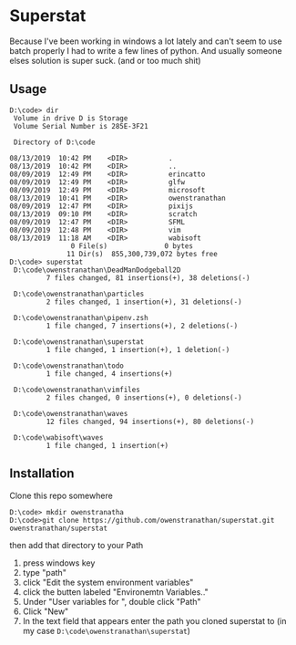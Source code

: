 # Superstat

Because I've been working in windows a lot lately and can't seem to use batch properly I had to write a few lines of python.
And usually someone elses solution is super suck. (and or too much shit)

## Usage

```
D:\code> dir
 Volume in drive D is Storage
 Volume Serial Number is 285E-3F21

 Directory of D:\code

08/13/2019  10:42 PM    <DIR>          .
08/13/2019  10:42 PM    <DIR>          ..
08/09/2019  12:49 PM    <DIR>          erincatto
08/09/2019  12:49 PM    <DIR>          glfw
08/09/2019  12:49 PM    <DIR>          microsoft
08/13/2019  10:41 PM    <DIR>          owenstranathan
08/09/2019  12:47 PM    <DIR>          pixijs
08/13/2019  09:10 PM    <DIR>          scratch
08/09/2019  12:47 PM    <DIR>          SFML
08/09/2019  12:48 PM    <DIR>          vim
08/13/2019  11:18 AM    <DIR>          wabisoft
               0 File(s)              0 bytes
              11 Dir(s)  855,300,739,072 bytes free
D:\code> superstat
 D:\code\owenstranathan\DeadManDodgeball2D
         7 files changed, 81 insertions(+), 38 deletions(-)

 D:\code\owenstranathan\particles
         2 files changed, 1 insertion(+), 31 deletions(-)

 D:\code\owenstranathan\pipenv.zsh
         1 file changed, 7 insertions(+), 2 deletions(-)

 D:\code\owenstranathan\superstat
         1 file changed, 1 insertion(+), 1 deletion(-)

 D:\code\owenstranathan\todo
         1 file changed, 4 insertions(+)

 D:\code\owenstranathan\vimfiles
         2 files changed, 0 insertions(+), 0 deletions(-)

 D:\code\owenstranathan\waves
         12 files changed, 94 insertions(+), 80 deletions(-)

 D:\code\wabisoft\waves
         1 file changed, 1 insertion(+)
```

## Installation

Clone this repo somewhere

```
D:\code> mkdir owenstranatha
D:\code>git clone https://github.com/owenstranathan/superstat.git owenstranathan/superstat
```

then add that directory to your Path

1. press windows key
2. type "path"
3. click "Edit the system environment variables"
4. click the butten labeled "Environemtn Variables.."
5. Under "User variables for <you>", double click "Path"
6. Click "New"
7. In the text field that appears enter the path you cloned superstat to (in my case `D:\code\owenstranathan\superstat`)
